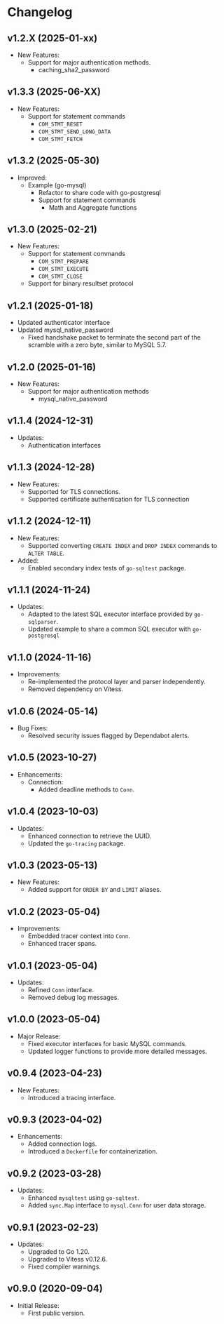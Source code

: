 # Changelog

## v1.2.X (2025-01-xx)
- New Features:
  - Support for major authentication methods.
    - caching_sha2_password

## v1.3.3 (2025-06-XX)
- New Features:
  - Support for statement commands
    - `COM_STMT_RESET`
    - `COM_STMT_SEND_LONG_DATA`
    - `COM_STMT_FETCH`

## v1.3.2 (2025-05-30)
- Improved:
  - Example (go-mysql)
    - Refactor to share code with go-postgresql 
    - Support for statement commands
      - Math and Aggregate functions

## v1.3.0 (2025-02-21)
- New Features:
  - Support for statement commands
    - `COM_STMT_PREPARE`
    - `COM_STMT_EXECUTE`
    - `COM_STMT_CLOSE`
  - Support for binary resultset protocol

## v1.2.1 (2025-01-18)
- Updated authenticator interface
- Updated mysql_native_password
  - Fixed handshake packet to terminate the second part of the scramble with a zero byte, similar to MySQL 5.7.

## v1.2.0 (2025-01-16)
- New Features:
  - Support for major authentication methods
    - mysql_native_password

## v1.1.4 (2024-12-31)
- Updates:
  - Authentication interfaces

## v1.1.3 (2024-12-28)
- New Features:
  - Supported for TLS connections.
  - Supported certificate authentication for TLS connection

## v1.1.2 (2024-12-11)
- New Features:
  - Supported converting `CREATE INDEX` and `DROP INDEX` commands to `ALTER TABLE`.
- Added:
  - Enabled secondary index tests of `go-sqltest` package.

## v1.1.1 (2024-11-24)
- Updates:
  - Adapted to the latest SQL executor interface provided by `go-sqlparser`.
  - Updated example to share a common SQL executor with `go-postgresql`

## v1.1.0 (2024-11-16)
- Improvements:
  - Re-implemented the protocol layer and parser independently.
  - Removed dependency on Vitess.

## v1.0.6 (2024-05-14)
- Bug Fixes:
  - Resolved security issues flagged by Dependabot alerts.

## v1.0.5 (2023-10-27)
- Enhancements:
  - Connection:
    - Added deadline methods to `Conn`.

## v1.0.4 (2023-10-03)
- Updates:
  - Enhanced connection to retrieve the UUID.
  - Updated the `go-tracing` package.

## v1.0.3 (2023-05-13)
- New Features:
  - Added support for `ORDER BY` and `LIMIT` aliases.

## v1.0.2 (2023-05-04)
- Improvements:
  - Embedded tracer context into `Conn`.
  - Enhanced tracer spans.

## v1.0.1 (2023-05-04)
- Updates:
  - Refined `Conn` interface.
  - Removed debug log messages.

## v1.0.0 (2023-05-04)
- Major Release:
  - Fixed executor interfaces for basic MySQL commands.
  - Updated logger functions to provide more detailed messages.

## v0.9.4 (2023-04-23)
- New Features:
  - Introduced a tracing interface.

## v0.9.3 (2023-04-02)
- Enhancements:
  - Added connection logs.
  - Introduced a `Dockerfile` for containerization.

## v0.9.2 (2023-03-28)
- Updates:
  - Enhanced `mysqltest` using `go-sqltest`.
  - Added `sync.Map` interface to `mysql.Conn` for user data storage.

## v0.9.1 (2023-02-23)
- Updates:
  - Upgraded to Go 1.20.
  - Upgraded to Vitess v0.12.6.
  - Fixed compiler warnings.

## v0.9.0 (2020-09-04)
- Initial Release:
  - First public version.
